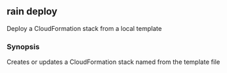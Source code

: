 ## rain deploy

Deploy a CloudFormation stack from a local template

### Synopsis

Creates or updates a CloudFormation stack named <stack> from the template file <template>.
If you don't specify a stack name, rain will use the template filename minus its extension.

If a template needs to be packaged before it can be deployed, rain will package the template first.
Rain will attempt to create an S3 bucket to store artifacts that it packages and deploys.
The bucket's name will be of the format rain-artifacts-<AWS account id>-<AWS region>

```
rain deploy <template> [stack]
```

### Options

```
  -d, --detach                   Once deployment has started, don't wait around for it to finish.
  -h, --help                     help for deploy
  -k, --keep                     Keep deployed resources after a failure by disabling rollbacks.
      --params strings           Set parameter values. Use the format key1=value1,key2=value2.
  -p, --profile string           AWS profile name; read from the AWS CLI configuration file
  -r, --region string            AWS region to use
      --tags strings             Add tags to the stack. Use the format key1=value1,key2=value2.
  -t, --termination-protection   Enable  termination protection on the stack.
  -y, --yes                      Don't ask questions; just deploy.
```

### Options inherited from parent commands

```
      --debug       Output debugging information
      --no-colour   Disable colour output
```

### SEE ALSO

* [rain](index.md)	 - 

###### Auto generated by spf13/cobra on 7-Oct-2021
